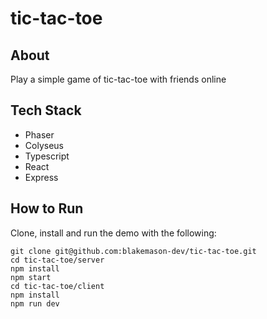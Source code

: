 # tic-tac-toe

## About
Play a simple game of tic-tac-toe with friends online

## Tech Stack
- Phaser
- Colyseus
- Typescript
- React
- Express

## How to Run
Clone, install and run the demo with the following:

    git clone git@github.com:blakemason-dev/tic-tac-toe.git
    cd tic-tac-toe/server
    npm install
    npm start
    cd tic-tac-toe/client
    npm install
    npm run dev

